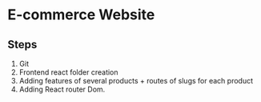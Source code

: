 # E-commerce Website

## Steps

1. Git
2. Frontend react folder creation
3. Adding features of several products + routes of slugs for each product
4. Adding React router Dom.

